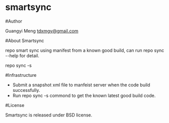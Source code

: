 # smartsync

#Author

Guangyi Meng tdxmgy@gmail.com

#About Smartsync

repo smart sync using manifest from a known good build, can run repo sync --help for detail.

repo sync -s

#Infrastructure

* Submit a snapshot xml file to manfeist server when the code build successfully.
* Run repo sync -s commond to get the known latest good build code.

#License

Smartsync is released under BSD license.
